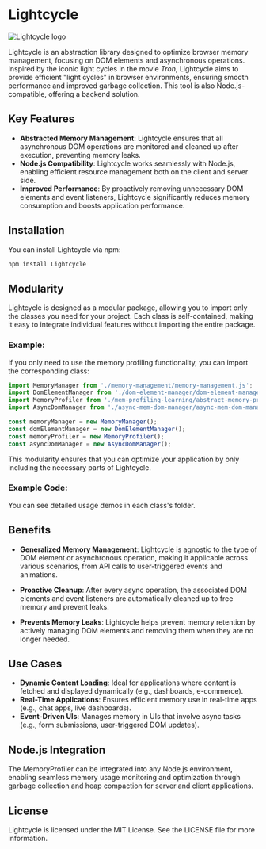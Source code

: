 # Lightcycle

![Lightcycle logo](https://kxmode.com/images/lightcycle-logo.png)

Lightcycle is an abstraction library designed to optimize browser memory management, focusing on DOM elements and asynchronous operations. Inspired by the iconic light cycles in the movie *Tron*, Lightcycle aims to provide efficient "light cycles" in browser environments, ensuring smooth performance and improved garbage collection. This tool is also Node.js-compatible, offering a backend solution.

## Key Features
- **Abstracted Memory Management**: Lightcycle ensures that all asynchronous DOM operations are monitored and cleaned up after execution, preventing memory leaks.
- **Node.js Compatibility**: Lightcycle works seamlessly with Node.js, enabling efficient resource management both on the client and server side.
- **Improved Performance**: By proactively removing unnecessary DOM elements and event listeners, Lightcycle significantly reduces memory consumption and boosts application performance.

## Installation
You can install Lightcycle via npm:

```bash
npm install Lightcycle
```

## Modularity

Lightcycle is designed as a modular package, allowing you to import only the classes you need for your project. Each class is self-contained, making it easy to integrate individual features without importing the entire package.

### Example:

If you only need to use the memory profiling functionality, you can import the corresponding class:

```js
import MemoryManager from './memory-management/memory-management.js';
import DomElementManager from './dom-element-manager/dom-element-manager.js';
import MemoryProfiler from './mem-profiling-learning/abstract-memory-profiling-and-learning.js';
import AsyncDomManager from './async-mem-dom-manager/async-mem-dom-manager.js';

const memoryManager = new MemoryManager();
const domElementManager = new DomElementManager();
const memoryProfiler = new MemoryProfiler();
const asyncDomManager = new AsyncDomManager();
```

This modularity ensures that you can optimize your application by only including the necessary parts of Lightcycle.

### Example Code:

You can see detailed usage demos in each class's folder.

## Benefits

- **Generalized Memory Management**: 
  Lightcycle is agnostic to the type of DOM element or asynchronous operation, making it applicable across various scenarios, from API calls to user-triggered events and animations.
  
- **Proactive Cleanup**: 
  After every async operation, the associated DOM elements and event listeners are automatically cleaned up to free memory and prevent leaks.
  
- **Prevents Memory Leaks**: 
  Lightcycle helps prevent memory retention by actively managing DOM elements and removing them when they are no longer needed.

## Use Cases

- **Dynamic Content Loading**: Ideal for applications where content is fetched and displayed dynamically (e.g., dashboards, e-commerce).
- **Real-Time Applications**: Ensures efficient memory use in real-time apps (e.g., chat apps, live dashboards).
- **Event-Driven UIs**: Manages memory in UIs that involve async tasks (e.g., form submissions, user-triggered DOM updates).

## Node.js Integration
The MemoryProfiler can be integrated into any Node.js environment, enabling seamless memory usage monitoring and optimization through garbage collection and heap compaction for server and client applications.

## License
Lightcycle is licensed under the MIT License. See the LICENSE file for more information.